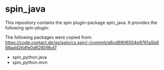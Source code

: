 # spin_java

This repository contains the spin plugin-package spin_java. It provides the following spin-plugin:

The following packages were copied from:
https://code.contact.de/qs/spin/cs.spin/-/commit/a6cd9906504e9761a5b888add26dfe0d62809bd7

- spin_python.java
- spin_python.mvn
